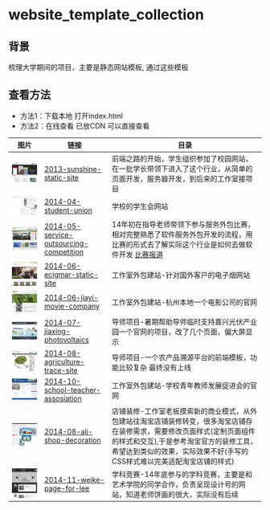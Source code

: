 # website_template_collection
## 背景
梳理大学期间的项目，主要是静态网站模板, 通过这些模板
## 查看方法
- 方法1：下载本地 打开index.html
- 方法2：在线查看 已放CDN 可以直接查看

| 图片 | 链接 | 目录 |
| - | - | - |
|<img src="./preview/2013-sunshine-static-site.jpg" width="250"/> | [2013-sunshine-static-site](https://636c-cloud1-5g5eyjtze161c202-1319072486.tcb.qcloud.la/dev/website_template_collection/2013-sunshine-static-site/index.html) | 前端之路的开始，学生组织参加了校园网站，在一批学长带领下进入了这个行业，从简单的页面开发，服务器开发，到后来的工作室接项目 |
|<img src="./preview/2014-04-student-union.jpg" width="250"/> | [2014-04-student-union](https://636c-cloud1-5g5eyjtze161c202-1319072486.tcb.qcloud.la/dev/website_template_collection/2014-04-student-union/index.html) | 学校的学生会网站 |
|<img src="./preview/2014-05-service-outsourcing-competition.jpg" width="250"/> | [2014-05-service-outsourcing-competition](https://636c-cloud1-5g5eyjtze161c202-1319072486.tcb.qcloud.la/dev/website_template_collection/2014-05-service-outsourcing-competition/index.html) | 14年初在指导老师带领下参与服务外包比赛，相对完整熟悉了软件服务外包开发的流程，用比赛的形式去了解实际这个行业是如何去做软件开发 [比赛报道](https://www.google.com/search?q=%E5%A5%9A%E5%9C%A3%E6%B3%A2+%E6%9C%8D%E5%8A%A1%E5%A4%96%E5%8C%85&newwindow=1&sca_esv=571229774&sxsrf=AM9HkKno7mLe4QRpyqKx5gjJe_mrQsd7ag%3A1696576274000&ei=EbMfZavAPMSU2roP8qa24AM&ved=0ahUKEwjrjJWR7-CBAxVEilYBHXKTDTwQ4dUDCBA&uact=5&oq=%E5%A5%9A%E5%9C%A3%E6%B3%A2+%E6%9C%8D%E5%8A%A1%E5%A4%96%E5%8C%85&gs_lp=Egxnd3Mtd2l6LXNlcnAiFuWlmuWco-azoiDmnI3liqHlpJbljIVI1ApQygJY-AhwAXgAkAEAmAHEAqAB4gWqAQUyLTIuMbgBA8gBAPgBAeIDBBgBIEGIBgE&sclient=gws-wiz-serp) |
|<img src="./preview/2014-06-ecigmar-static-site.jpg" width="250"/> | [2014-06-ecigmar-static-site](https://636c-cloud1-5g5eyjtze161c202-1319072486.tcb.qcloud.la/dev/website_template_collection/2014-06-ecigmar-static-site/index.html) |工作室外包建站-针对国外客户的电子烟网站 |
|<img src="./preview/2014-06-jiayi-movie-company.jpg" width="250"/> | [2014-06-jiayi-movie-company](https://636c-cloud1-5g5eyjtze161c202-1319072486.tcb.qcloud.la/dev/website_template_collection/2014-06-jiayi-movie-company/index.html) |工作室外包建站-杭州本地一个电影公司的官网 |
|<img src="./preview/2014-07-jiaxing-photovoltaics.jpg" width="250"/> | [2014-07-jiaxing-photovoltaics](https://636c-cloud1-5g5eyjtze161c202-1319072486.tcb.qcloud.la/dev/website_template_collection/2014-07-jiaxing-photovoltaics/index.html) | 导师项目-暑期帮助导师临时支持嘉兴光伏产业园一个官网的项目，改了几个页面，偏大屏显示 |
|<img src="./preview/2014-08-agriculture-trace-site.jpg" width="250"/> | [2014-08-agriculture-trace-site](https://636c-cloud1-5g5eyjtze161c202-1319072486.tcb.qcloud.la/dev/website_template_collection/2014-08-agriculture-trace-site/index.html) | 导师项目-一个农产品溯源平台的前端模板，功能比较复杂 最终没有上线 |
|<img src="./preview/2014-10-school-teacher-assosiation.jpg" width="250"/> | [2014-10-school-teacher-assosiation](https://636c-cloud1-5g5eyjtze161c202-1319072486.tcb.qcloud.la/dev/website_template_collection/2014-10-school-teacher-assosiation/index.html) | 工作室外包建站-学校青年教师发展促进会的官网 |
|<img src="./preview/2014-08-ali-shop-decoration.jpg" width="250"/> | [2014-08-ali-shop-decoration](https://636c-cloud1-5g5eyjtze161c202-1319072486.tcb.qcloud.la/dev/website_template_collection/2014-08-ali-shop-decoration/index.html) | 店铺装修-工作室老板摸索新的商业模式，从外包建站往淘宝店铺装修转变，很多淘宝店铺存在装修需求，需要修改页面样式(定制页面组件的样式和交互),于是参考淘宝官方的装修工具，希望达到类似的效果，实际效果不好(手写的CSS样式难以完美适配淘宝店铺的样式) |
|<img src="./preview/2014-11-weike-page-for-lee.jpg" width="250"/> | [2014-11-weike-page-for-lee](https://636c-cloud1-5g5eyjtze161c202-1319072486.tcb.qcloud.la/dev/website_template_collection/2014-11-weike-page-for-lee/index.html) | 学科竞赛-14年底参与的学科竞赛，主要是和艺术学院的同学合作，负责呈现设计号的网站，知道老师饼画的很大，实际没有后续 |
